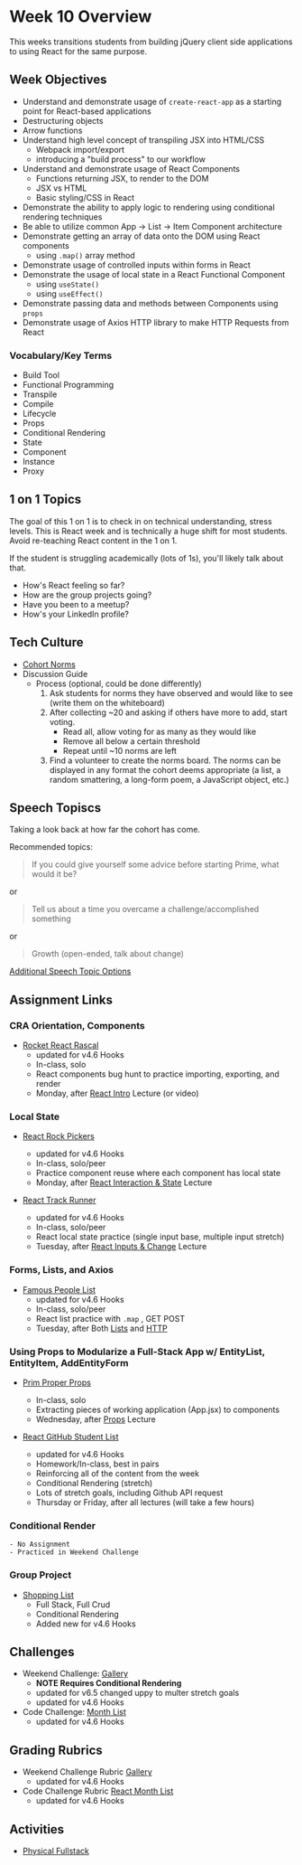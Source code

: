 # Week 10 Overview

This weeks transitions students from building jQuery client side applications to using React for the same purpose.

## Week Objectives

- Understand and demonstrate usage of `create-react-app` as a starting point for React-based applications
- Destructuring objects
- Arrow functions
- Understand high level concept of transpiling JSX into HTML/CSS
    - Webpack import/export
    - introducing a "build process" to our workflow
- Understand and demonstrate usage of React Components
    - Functions returning JSX, to render to the DOM
    - JSX vs HTML
    - Basic styling/CSS in React
- Demonstrate the ability to apply logic to rendering using conditional rendering techniques
- Be able to utilize common App -> List -> Item Component architecture
- Demonstrate getting an array of data onto the DOM using React components
    - using `.map()` array method
- Demonstrate usage of controlled inputs within forms in React
- Demonstrate the usage of local state in a React Functional Component
    - using `useState()`
    - using `useEffect()`
- Demonstrate passing data and methods between Components using `props`
- Demonstrate usage of Axios HTTP library to make HTTP Requests from React

### Vocabulary/Key Terms

- Build Tool
- Functional Programming
- Transpile
- Compile
- Lifecycle
- Props
- Conditional Rendering
- State
- Component
- Instance
- Proxy


## 1 on 1 Topics

The goal of this 1 on 1 is to check in on technical understanding, stress levels. This is React week and is technically a huge shift for most students. Avoid re-teaching React content in the 1 on 1.

If the student is struggling academically (lots of 1s), you'll likely talk about that.

- How's React feeling so far?
- How are the group projects going?
- Have you been to a meetup?
- How's your LinkedIn profile?

## Tech Culture

- [Cohort Norms](https://github.com/PrimeAcademy/tech-culture-classroom-norms)
- Discussion Guide
    - Process (optional, could be done differently)
        1. Ask students for norms they have observed and would like to see (write them on the whiteboard)
        2. After collecting ~20 and asking if others have more to add, start voting.
            - Read all, allow voting for as many as they would like
            - Remove all below a certain threshold
            - Repeat until ~10 norms are left
        3. Find a volunteer to create the norms board. The norms can be displayed in any format the cohort deems appropriate (a list, a random smattering, a long-form poem, a JavaScript object, etc.)

## Speech Topiscs

Taking a look back at how far the cohort has come.

Recommended topics:
> If you could give yourself some advice before starting Prime, what would it be?

or
> Tell us about a time you overcame a challenge/accomplished something

or
> Growth (open-ended, talk about change)

[Additional Speech Topic Options](/curriculum-content/speech-topics.md)

## Assignment Links

### CRA Orientation, Components

- [Rocket React Rascal](https://github.com/PrimeAcademy/rocket-react-rascal)
    - updated for v4.6 Hooks
    - In-class, solo
    - React components bug hunt to practice importing, exporting, and render
    - Monday, after [React Intro](10-01b_react-intro-components.md) Lecture (or video)


### Local State

- [React Rock Pickers](https://github.com/PrimeAcademy/react-rock-pickers)
    - updated for v4.6 Hooks
    - In-class, solo/peer
    - Practice component reuse where each component has local state
    - Monday, after [React Interaction & State](10-01c_react-innteraction-state.md) Lecture

- [React Track Runner](https://github.com/PrimeAcademy/react-track-runner)
    - updated for v4.6 Hooks
    - In-class, solo/peer
    - React local state practice (single input base, multiple input stretch)
    - Tuesday, after [React Inputs & Change](10-02b_react-inputs-change.md) Lecture


### Forms, Lists, and Axios

- [Famous People List](https://github.com/PrimeAcademy/react-famous-people-list)
    - updated for v4.6 Hooks
    - In-class, solo/peer
    - React list practice with `.map` , GET POST
    - Tuesday, after Both [Lists](10-02b_react-lists.md) and [HTTP](10-02c_react-server-client.md)

### Using Props to Modularize a Full-Stack App w/ EntityList, EntityItem, AddEntityForm

- [Prim Proper Props](https://github.com/PrimeAcademy/prim-proper-props)
    - In-class, solo
    - Extracting pieces of working application (App.jsx) to components
    - Wednesday, after [Props](10-03a_react-props.md) Lecture

- [React GitHub Student List](https://github.com/PrimeAcademy/react-student-list)
    - updated for v4.6 Hooks
    - Homework/In-class, best in pairs
    - Reinforcing all of the content from the week
    - Conditional Rendering (stretch)
    - Lots of stretch goals, including Github API request
    - Thursday or Friday, after all lectures (will take a few hours)

### Conditional Render
    - No Assignment
    - Practiced in Weekend Challenge

### Group Project
- [Shopping List](https://github.com/PrimeAcademy/group-fs-react-shopping-list)
    - Full Stack, Full Crud
    - Conditional Rendering
    - Added new for v4.6 Hooks

## Challenges

- Weekend Challenge: [Gallery](https://github.com/PrimeAcademy/weekend-react-gallery)
    - **NOTE Requires Conditional Rendering**
    - updated for v6.5 changed uppy to multer stretch goals
    - updated for v4.6 Hooks
- Code Challenge: [Month List](https://github.com/PrimeAcademy/code-challenge-4)
    - updated for v4.6 Hooks

## Grading Rubrics

- Weekend Challenge Rubric [Gallery](/rubrics/weekend-10-react-gallery)
    - updated for v4.6 Hooks
- Code Challenge Rubric [React Month List](/rubrics/challenge-10-react.md)
    - updated for v4.6 Hooks

## Activities

- [Physical Fullstack](../classroom-activities/physical-fullstack.md)
